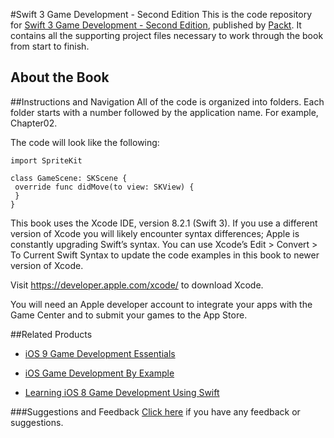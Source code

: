 #Swift 3 Game Development - Second Edition
This is the code repository for [Swift 3 Game Development - Second Edition](https://www.packtpub.com/application-development/swift-3-game-development-second-edition?utm_source=github&utm_medium=repository&utm_campaign=9781787127753), published by [Packt](https://www.packtpub.com/?utm_source=github). It contains all the supporting project files necessary to work through the book from start to finish.
## About the Book

##Instructions and Navigation
All of the code is organized into folders. Each folder starts with a number followed by the application name. For example, Chapter02.



The code will look like the following:
```
import SpriteKit 
 
class GameScene: SKScene { 
 override func didMove(to view: SKView) { 
 } 
}  
```

This book uses the Xcode IDE, version 8.2.1 (Swift 3). If you use a different version of Xcode you will likely encounter syntax differences; Apple is constantly upgrading Swift’s syntax. You can use Xcode’s Edit > Convert > To Current Swift Syntax to update the code examples in this book to newer version of Xcode.

Visit https://developer.apple.com/xcode/ to download Xcode.

You will need an Apple developer account to integrate your apps with the Game Center and to submit your games to the App Store.

##Related Products
* [iOS 9 Game Development Essentials](https://www.packtpub.com/game-development/ios-game-development-example?utm_source=github&utm_medium=repository&utm_campaign=9781785284694)

* [iOS Game Development By Example](https://www.packtpub.com/game-development/learning-ios-8-game-development-using-swift?utm_source=github&utm_medium=repository&utm_campaign=9781784393557)

* [Learning iOS 8 Game Development Using Swift](https://www.packtpub.com/game-development/learning-ios-8-game-development-using-swift?utm_source=github&utm_medium=repository&utm_campaign=9781784393557)

###Suggestions and Feedback
[Click here](https://docs.google.com/forms/d/e/1FAIpQLSe5qwunkGf6PUvzPirPDtuy1Du5Rlzew23UBp2S-P3wB-GcwQ/viewform) if you have any feedback or suggestions.

